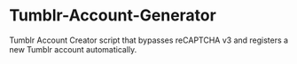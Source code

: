 # Tumblr-Account-Generator
Tumblr Account Creator script that bypasses reCAPTCHA v3 and registers a new Tumblr account automatically.
